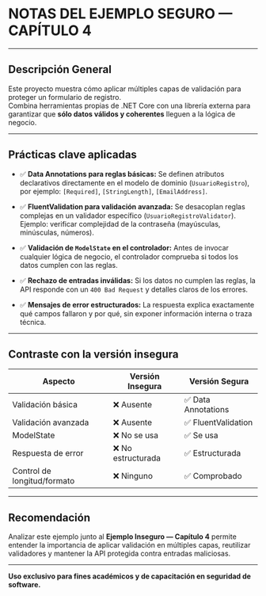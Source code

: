# NOTAS DEL EJEMPLO SEGURO — CAPÍTULO 4

---

## Descripción General

Este proyecto muestra cómo aplicar múltiples capas de validación para proteger un formulario de registro.  
Combina herramientas propias de .NET Core con una librería externa para garantizar que **sólo datos válidos y coherentes** lleguen a la lógica de negocio.

---

## Prácticas clave aplicadas

- ✅ **Data Annotations para reglas básicas:**
  Se definen atributos declarativos directamente en el modelo de dominio (`UsuarioRegistro`), por ejemplo:
  `[Required]`, `[StringLength]`, `[EmailAddress]`.

- ✅ **FluentValidation para validación avanzada:**
  Se desacoplan reglas complejas en un validador específico (`UsuarioRegistroValidator`).  
  Ejemplo: verificar complejidad de la contraseña (mayúsculas, minúsculas, números).

- ✅ **Validación de `ModelState` en el controlador:**
  Antes de invocar cualquier lógica de negocio, el controlador comprueba si todos los datos cumplen con las reglas.

- ✅ **Rechazo de entradas inválidas:**
  Si los datos no cumplen las reglas, la API responde con un `400 Bad Request` y detalles claros de los errores.

- ✅ **Mensajes de error estructurados:**
  La respuesta explica exactamente qué campos fallaron y por qué, sin exponer información interna o traza técnica.

---

## Contraste con la versión insegura

| Aspecto | Versión Insegura | Versión Segura |
|---------|------------------|-----------------|
| Validación básica | ❌ Ausente | ✅ Data Annotations |
| Validación avanzada | ❌ Ausente | ✅ FluentValidation |
| ModelState | ❌ No se usa | ✅ Se usa |
| Respuesta de error | ❌ No estructurada | ✅ Estructurada |
| Control de longitud/formato | ❌ Ninguno | ✅ Comprobado |

---

## Recomendación

Analizar este ejemplo junto al **Ejemplo Inseguro — Capítulo 4** permite entender la importancia de aplicar validación en múltiples capas, reutilizar validadores y mantener la API protegida contra entradas maliciosas.

---

**Uso exclusivo para fines académicos y de capacitación en seguridad de software.**